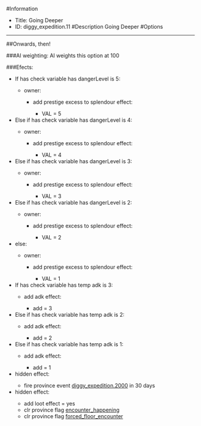 #Information
 - Title: Going Deeper
 - ID: diggy_expedition.11
#Description
Going Deeper
#Options

___
##Onwards, then!

###AI weighting:
AI weights this option at 100


###Efects:<ul><li>If has check variable has dangerLevel is 5:</li><ul><li>owner:</li><ul><li>add prestige excess to splendour effect:</li><ul><li>VAL = 5</li></ul></ul></ul><li>Else if has check variable has dangerLevel is 4:</li><ul><li>owner:</li><ul><li>add prestige excess to splendour effect:</li><ul><li>VAL = 4</li></ul></ul></ul><li>Else if has check variable has dangerLevel is 3:</li><ul><li>owner:</li><ul><li>add prestige excess to splendour effect:</li><ul><li>VAL = 3</li></ul></ul></ul><li>Else if has check variable has dangerLevel is 2:</li><ul><li>owner:</li><ul><li>add prestige excess to splendour effect:</li><ul><li>VAL = 2</li></ul></ul></ul><li>else:</li><ul><li>owner:</li><ul><li>add prestige excess to splendour effect:</li><ul><li>VAL = 1</li></ul></ul></ul><li>If has check variable has temp adk is 3:</li><ul><li>add adk effect:</li><ul><li>add = 3</li></ul></ul><li>Else if has check variable has temp adk is 2:</li><ul><li>add adk effect:</li><ul><li>add = 2</li></ul></ul><li>Else if has check variable has temp adk is 1:</li><ul><li>add adk effect:</li><ul><li>add = 1</li></ul></ul><li>hidden effect:</li><ul><li>fire province event [diggy_expedition.2000](diggy_expedition.2000_slug) in 30 days</li></ul><li>hidden effect:</li><ul><li>add loot effect = yes</li><li>clr province flag [encounter_happening](../flags/encounter_happening.md)</li><li>clr province flag [forced_floor_encounter](../flags/forced_floor_encounter.md)</li></ul></ul>
